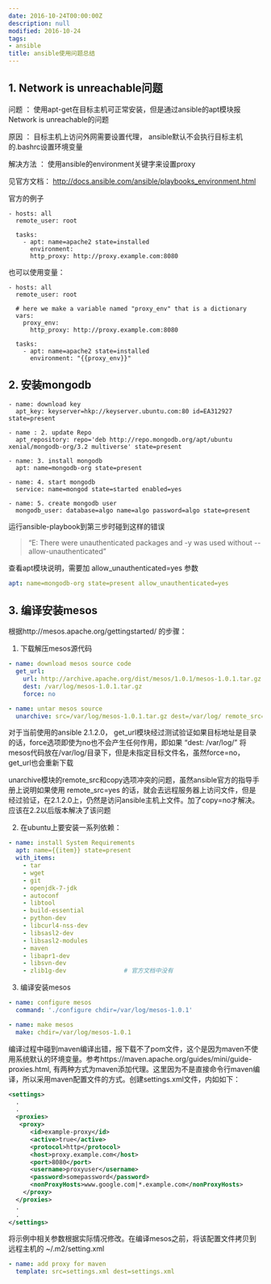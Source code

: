 ```yaml
---
date: 2016-10-24T00:00:00Z
description: null
modified: 2016-10-24
tags:
- ansible
title: ansible使用问题总结
---
```


## 1. Network is unreachable问题
问题 ： 使用apt-get在目标主机可正常安装，但是通过ansible的apt模块报 Network is unreachable的问题

原因 ： 目标主机上访问外网需要设置代理， ansible默认不会执行目标主机的.bashrc设置环境变量

解决方法 ： 使用ansible的environment关键字来设置proxy

见官方文档： http://docs.ansible.com/ansible/playbooks_environment.html

官方的例子

```shell
- hosts: all
  remote_user: root

  tasks:
    - apt: name=apache2 state=installed
      environment:
      http_proxy: http://proxy.example.com:8080
```

也可以使用变量：

```shell
- hosts: all
  remote_user: root

  # here we make a variable named "proxy_env" that is a dictionary
  vars:
    proxy_env:
      http_proxy: http://proxy.example.com:8080

  tasks:
    - apt: name=apache2 state=installed
      environment: "{{proxy_env}}"
```

## 2. 安装mongodb

```shell
- name: download key
  apt_key: keyserver=hkp://keyserver.ubuntu.com:80 id=EA312927 state=present

- name : 2. update Repo
  apt_repository: repo='deb http://repo.mongodb.org/apt/ubuntu xenial/mongodb-org/3.2 multiverse' state=present

- name: 3. install mongodb
  apt: name=mongodb-org state=present 

- name: 4. start mongodb
  service: name=mongod state=started enabled=yes

- name: 5. create mongodb user
  mongodb_user: database=algo name=algo password=algo state=present
```

运行ansible-playbook到第三步时碰到这样的错误

> “E: There were unauthenticated packages and -y was used without --allow-unauthenticated”

查看apt模块说明，需要加 allow_unauthenticated=yes 参数

```yaml
apt: name=mongodb-org state=present allow_unauthenticated=yes
```

## 3. 编译安装mesos

根据http://mesos.apache.org/gettingstarted/ 的步骤：

1. 下载解压mesos源代码

```yaml
- name: download mesos source code
  get_url:
    url: http://archive.apache.org/dist/mesos/1.0.1/mesos-1.0.1.tar.gz
    dest: /var/log/mesos-1.0.1.tar.gz
    force: no

- name: untar mesos source
  unarchive: src=/var/log/mesos-1.0.1.tar.gz dest=/var/log/ remote_src=yes copy=no
```

对于当前使用的ansible 2.1.2.0，
get_url模块经过测试验证如果目标地址是目录的话，force选项即使为no也不会产生任何作用，即如果 “dest: /var/log/” 将mesos代码放在/var/log/目录下，但是未指定目标文件名，虽然force=no，get_url也会重新下载

unarchive模块的remote_src和copy选项冲突的问题，虽然ansible官方的指导手册上说明如果使用 remote_src=yes 的话，就会去远程服务器上访问文件，但是经过验证，在2.1.2.0上，仍然是访问ansible主机上文件。加了copy=no才解决。应该在2.2以后版本解决了该问题


2. 在ubuntu上要安装一系列依赖：

```yaml
- name: install System Requirements
  apt: name={{item}} state=present
  with_items:
    - tar
    - wget
    - git
    - openjdk-7-jdk
    - autoconf
    - libtool
    - build-essential
    - python-dev
    - libcurl4-nss-dev
    - libsasl2-dev
    - libsasl2-modules
    - maven
    - libapr1-dev
    - libsvn-dev
    - zlib1g-dev                # 官方文档中没有
```

3. 编译安装mesos

```yaml
- name: configure mesos
  command: './configure chdir=/var/log/mesos-1.0.1'

- name: make mesos
  make: chdir=/var/log/mesos-1.0.1
```
编译过程中碰到maven编译出错，报下载不了pom文件，这个是因为maven不使用系统默认的环境变量。参考https://maven.apache.org/guides/mini/guide-proxies.html, 有两种方式为maven添加代理。这里因为不是直接命令行maven编译，所以采用maven配置文件的方式。创建settings.xml文件，内如如下：
```xml
<settings>
  .
  .
  <proxies>
   <proxy>
      <id>example-proxy</id>
      <active>true</active>
      <protocol>http</protocol>
      <host>proxy.example.com</host>
      <port>8080</port>
      <username>proxyuser</username>
      <password>somepassword</password>
      <nonProxyHosts>www.google.com|*.example.com</nonProxyHosts>
    </proxy>
  </proxies>
  .
  .
</settings>
```
将示例中相关参数根据实际情况修改。在编译mesos之前，将该配置文件拷贝到远程主机的 ~/.m2/setting.xml

```yaml
- name: add proxy for maven
  template: src=settings.xml dest=settings.xml
```